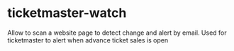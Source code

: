 # ticketmaster-watch
Allow to scan a website page to detect change and alert by email. Used for ticketmaster to alert when advance ticket sales is open
